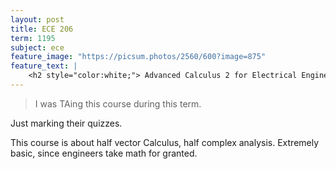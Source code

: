 ```yaml
---
layout: post
title: ECE 206
term: 1195
subject: ece
feature_image: "https://picsum.photos/2560/600?image=875"
feature_text: |
    <h2 style="color:white;"> Advanced Calculus 2 for Electrical Engineers </h2>
---
```


 > I was TAing this course during this term.

Just marking their quizzes.

This course is about half vector Calculus, half complex analysis. Extremely basic, since engineers take math for granted.
